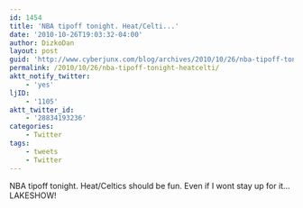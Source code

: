 ```yaml
---
id: 1454
title: 'NBA tipoff tonight. Heat/Celti...'
date: '2010-10-26T19:03:32-04:00'
author: DizkoDan
layout: post
guid: 'http://www.cyberjunx.com/blog/archives/2010/10/26/nba-tipoff-tonight-heatcelti/'
permalink: /2010/10/26/nba-tipoff-tonight-heatcelti/
aktt_notify_twitter:
    - 'yes'
ljID:
    - '1105'
aktt_twitter_id:
    - '28834193236'
categories:
    - Twitter
tags:
    - tweets
    - Twitter
---
```


NBA tipoff tonight. Heat/Celtics should be fun. Even if I wont stay up for it… LAKESHOW!